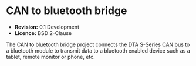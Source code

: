# CAN to bluetooth bridge

- **Revision:** 0.1 Development
- **Licence:** BSD 2-Clause

The CAN to bluetooth bridge project connects the DTA S-Series CAN bus to a bluetooth module to transmit data to a bluetooth enabled device such as a tablet, remote monitor or phone, etc.
